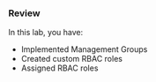 ### Review

In this lab, you have:

- Implemented Management Groups
- Created custom RBAC roles 
- Assigned RBAC roles
